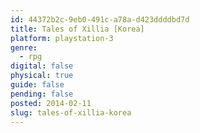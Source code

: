 ```yaml
---
id: 44372b2c-9eb0-491c-a78a-d423ddddbd7d
title: Tales of Xillia [Korea]
platform: playstation-3
genre:
  - rpg
digital: false
physical: true
guide: false
pending: false
posted: 2014-02-11
slug: tales-of-xillia-korea
---
```

